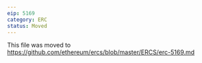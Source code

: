 ```yaml
---
eip: 5169
category: ERC
status: Moved
---
```


This file was moved to https://github.com/ethereum/ercs/blob/master/ERCS/erc-5169.md
